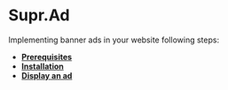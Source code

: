 # Supr.Ad

Implementing banner ads in your website following steps:

* ****[**Prerequisites**](broken-reference)****
* ****[**Installation**](broken-reference)****
* ****[**Display an ad**](broken-reference)****
